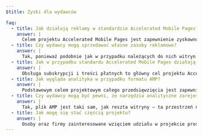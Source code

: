 ```yaml
---
$title: Zyski dla wydawców

faq:
  - title: Jak działają reklamy w standardzie Accelerated Mobile Pages?
    answer: |
      Celem projektu Accelerated Mobile Pages jest zapewnienie zyskowności reklam internetowych przy zachowaniu podejścia skoncentrowanego na użytkowniku. W takim kontekście chcemy zapewnić obsługę szerokiej gamy formatów reklamowych, sieci reklamowych i technologii w ramach standardu Accelerated Mobile Pages. Częścią projektu jest również zaangażowanie uczestników w przygotowanie zrównoważonych najlepszych praktyk reklamowych, które zapewnią szybkość, bezpieczeństwo, atrakcyjność i efektywność reklam AMP.
  - title: Czy wydawcy mogą sprzedawać własne zasoby reklamowe?
    answer: |
      Tak, ponieważ podobnie jak w przypadku należących do nich witryn to dostawcy kontrolują posiadane zasoby reklamowe oraz sprawy związane z ich sprzedażą.
  - title: Jak w przypadku standardu Accelerated Mobile Pages działają subskrypcje oraz treści płatne?
    answer: |
      Obsługa subskrypcji i treści płatnych to główny cel projektu Accelerated Mobile Pages. Technologia AMP obecnie obsługuje elastyczną strukturę, za pomocą której wydawcy mogą kontrolować sposób wyświetlania dokumentów przez subskrybentów, użytkowników zarejestrowanych oraz użytkowników anonimowych.
  - title: Jak wygląda analityka w przypadku formatu AMP?
    answer: |
      Podstawowym celem projektowym całego przedsięwzięcia jest zapewnienie wydawcom szczegółowych analiz statystycznych. Choć wersja demonstracyjna obsługuje funkcje analityczne w bardzo ograniczony sposób, oczekujemy, że docelowo technologia będzie dostarczać znacznie więcej danych analitycznych. Możliwa również będzie integracja z systemami innych firm bez strat szybkości lub rozmiaru plików AMP. W projekcie [uczestniczy](/pl/support/faqs/supported-platforms.html#analytics) kilku dostawców rozwiązań analitycznych.
  - title: Czy wydawcy mogą być pewni, że narzędzia analityczne zarejestrują cały ruch internetowy?
    answer: |
      Tak, plik AMP jest taki sam, jak reszta witryny – ta przestrzeń należy do wydawcy.
  - title: Jak mogę się stać częścią projektu?
    answer: |
      Osoby oraz firmy zainteresowane wzięciem udziału w projekcie prosimy o wypełnienie wniosku w [GitHubie](https://github.com/ampproject/amphtml/issues/new). Wszyscy chętni zostaną dodani do listy dystrybucyjnej i będą otrzymywać najnowsze informacje o naszej inicjatywie.
---
```

